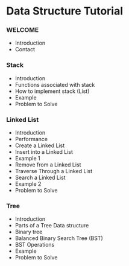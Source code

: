 # Data Structure Tutorial

### WELCOME

- Introduction
- Contact

### Stack

- Introduction
- Functions associated with stack
- How to implement stack (List)
- Example
- Problem to Solve

### Linked List

- Introduction
- Performance
- Create a Linked List
- Insert into a Linked List
- Example 1
- Remove from a Linked List
- Traverse Through a Linked List
- Search a Linked List
- Example 2
- Problem to Solve

### Tree

- Introduction
- Parts of a Tree Data structure
- Binary tree
- Balanced Binary Search Tree (BST)
- BST Operations
- Example
- Problem to Solve